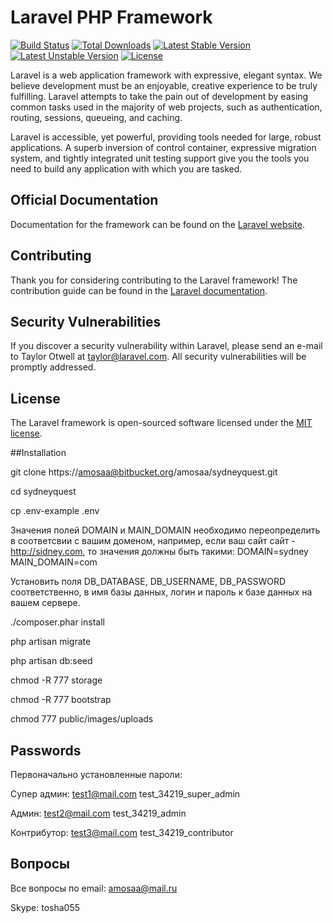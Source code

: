 # Laravel PHP Framework

[![Build Status](https://travis-ci.org/laravel/framework.svg)](https://travis-ci.org/laravel/framework)
[![Total Downloads](https://poser.pugx.org/laravel/framework/d/total.svg)](https://packagist.org/packages/laravel/framework)
[![Latest Stable Version](https://poser.pugx.org/laravel/framework/v/stable.svg)](https://packagist.org/packages/laravel/framework)
[![Latest Unstable Version](https://poser.pugx.org/laravel/framework/v/unstable.svg)](https://packagist.org/packages/laravel/framework)
[![License](https://poser.pugx.org/laravel/framework/license.svg)](https://packagist.org/packages/laravel/framework)

Laravel is a web application framework with expressive, elegant syntax. We believe development must be an enjoyable, creative experience to be truly fulfilling. Laravel attempts to take the pain out of development by easing common tasks used in the majority of web projects, such as authentication, routing, sessions, queueing, and caching.

Laravel is accessible, yet powerful, providing tools needed for large, robust applications. A superb inversion of control container, expressive migration system, and tightly integrated unit testing support give you the tools you need to build any application with which you are tasked.

## Official Documentation

Documentation for the framework can be found on the [Laravel website](http://laravel.com/docs).

## Contributing

Thank you for considering contributing to the Laravel framework! The contribution guide can be found in the [Laravel documentation](http://laravel.com/docs/contributions).

## Security Vulnerabilities

If you discover a security vulnerability within Laravel, please send an e-mail to Taylor Otwell at taylor@laravel.com. All security vulnerabilities will be promptly addressed.

## License

The Laravel framework is open-sourced software licensed under the [MIT license](http://opensource.org/licenses/MIT).

##Installation

git clone https://amosaa@bitbucket.org/amosaa/sydneyquest.git

cd sydneyquest

cp .env-example .env

Значения полей DOMAIN и MAIN_DOMAIN необходимо переопределить в соответсвии с вашим доменом, например, если ваш сайт сайт - http://sidney.com, то значения должны быть такими:
DOMAIN=sydney
MAIN_DOMAIN=com

Установить поля DB_DATABASE, DB_USERNAME, DB_PASSWORD соответственно, в имя базы данных, логин и пароль к базе данных на вашем сервере.

./composer.phar install

php artisan migrate

php artisan db:seed

chmod -R 777 storage

chmod -R 777 bootstrap

chmod 777 public/images/uploads

## Passwords

Первоначально установленные пароли:

Супер админ:
test1@mail.com
test_34219_super_admin

Админ:
test2@mail.com
test_34219_admin

Контрибутор:
test3@mail.com
test_34219_contributor

## Вопросы

Все вопросы по email:
amosaa@mail.ru

Skype:
tosha055